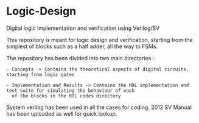 # Logic-Design
Digital logic implementation and verification using Verilog/SV

This repository is meant for logic design and verification, starting from the simplest of blocks such as a half adder, all the way to FSMs.

The repository has been divided into two main directories :  

    - Concepts -> Contains the theoretical aspects of digital circuits, starting from logic gates
    
    - Implementation and Results -> Contains the HDL implementation and test suite for simulating the behaviour of each 
      of the blocks in the RTL codes directory

System verilog has been used in all the cases for coding. 2012 SV Manual has been uploaded as well for quick lookup.
